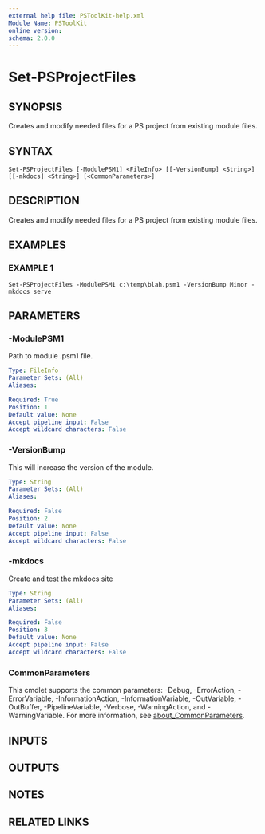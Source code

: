 ```yaml
---
external help file: PSToolKit-help.xml
Module Name: PSToolKit
online version:
schema: 2.0.0
---
```


# Set-PSProjectFiles

## SYNOPSIS
Creates and modify needed files for a PS project from existing module files.

## SYNTAX

```
Set-PSProjectFiles [-ModulePSM1] <FileInfo> [[-VersionBump] <String>] [[-mkdocs] <String>] [<CommonParameters>]
```

## DESCRIPTION
Creates and modify needed files for a PS project from existing module files.

## EXAMPLES

### EXAMPLE 1
```
Set-PSProjectFiles -ModulePSM1 c:\temp\blah.psm1 -VersionBump Minor -mkdocs serve
```

## PARAMETERS

### -ModulePSM1
Path to module .psm1 file.

```yaml
Type: FileInfo
Parameter Sets: (All)
Aliases:

Required: True
Position: 1
Default value: None
Accept pipeline input: False
Accept wildcard characters: False
```

### -VersionBump
This will increase the version of the module.

```yaml
Type: String
Parameter Sets: (All)
Aliases:

Required: False
Position: 2
Default value: None
Accept pipeline input: False
Accept wildcard characters: False
```

### -mkdocs
Create and test the mkdocs site

```yaml
Type: String
Parameter Sets: (All)
Aliases:

Required: False
Position: 3
Default value: None
Accept pipeline input: False
Accept wildcard characters: False
```

### CommonParameters
This cmdlet supports the common parameters: -Debug, -ErrorAction, -ErrorVariable, -InformationAction, -InformationVariable, -OutVariable, -OutBuffer, -PipelineVariable, -Verbose, -WarningAction, and -WarningVariable. For more information, see [about_CommonParameters](http://go.microsoft.com/fwlink/?LinkID=113216).

## INPUTS

## OUTPUTS

## NOTES

## RELATED LINKS
